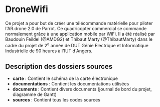 DroneWifi
=========

Ce projet a pour but de créer une télécommande matérielle pour piloter l'AR.drone 2.0 de Parrot. Ce quadricopter commercial se commande normalement grâce à une application mobile par WiFi.
Il a été réalisé par Baudouin Feildel (@AMDG2) et Thibaut Marty (@ThibautMarty) dans le cadre du projet de 2<sup>e</sup> année de DUT Génie Electrique et Informatique Industrielle de 90 heures à l'IUT d'Angers.

Description des dossiers sources
--------------------------------

- **carte** : Contient le schéma de la carte électronique
- **documentations** : Contient les documentations utilisées
- **documents** : Contient divers documents (journal de bord du projet, diagramme de Gantt)
- **sources** : Contient tous les codes sources
